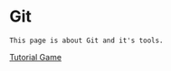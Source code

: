 # Git
```
This page is about Git and it's tools.
```

[Tutorial Game](https://learngitbranching.js.org/)
